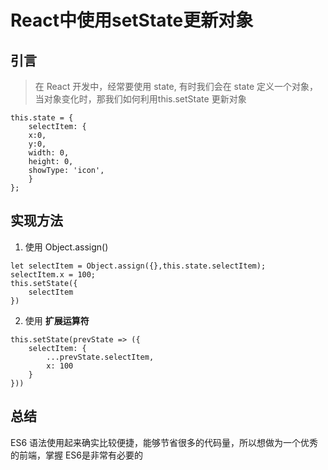 # React中使用setState更新对象

## 引言
> 在 React 开发中，经常要使用 state, 有时我们会在 state 定义一个对象，当对象变化时，那我们如何利用this.setState 更新对象

```
this.state = {
    selectItem: {
    x:0,
    y:0,
    width: 0,
    height: 0,
    showType: 'icon',
    }
};
```

## 实现方法
1. 使用 Object.assign()
```
let selectItem = Object.assign({},this.state.selectItem);
selectItem.x = 100;
this.setState({
    selectItem
})
```

2. 使用 **扩展运算符**

```
this.setState(prevState => ({
    selectItem: {
        ...prevState.selectItem,
        x: 100
    }
}))
```

## 总结
ES6 语法使用起来确实比较便捷，能够节省很多的代码量，所以想做为一个优秀的前端，掌握 ES6是非常有必要的

